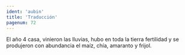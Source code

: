 ```yaml
---
ident: 'aubin'
title: 'Traducción'
pagenum: 72
---
```

El año 4 casa, vinieron las lluvias, hubo en toda la tierra fertilidad y se produjeron con abundancia el maíz, chía, amaranto y frijol.
